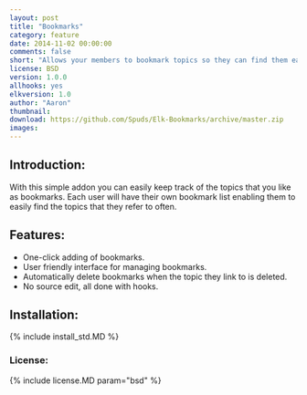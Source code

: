 ```yaml
---
layout: post
title: "Bookmarks"
category: feature
date: 2014-11-02 00:00:00
comments: false
short: "Allows your members to bookmark topics so they can find them easily in the future"
license: BSD
version: 1.0.0
allhooks: yes
elkversion: 1.0
author: "Aaron"
thumbnail:
download: https://github.com/Spuds/Elk-Bookmarks/archive/master.zip
images:
---
```


## Introduction:
With this simple addon you can easily keep track of the topics that you like as bookmarks.  Each user will have their own bookmark list enabling them to easily find the topics that they refer to often.

## Features:
-  One-click adding of bookmarks.
-  User friendly interface for managing bookmarks.
-  Automatically delete bookmarks when the topic they link to is deleted.
-  No source edit, all done with hooks.

## Installation:
{% include install_std.MD %}

### License:
{% include license.MD param="bsd" %}